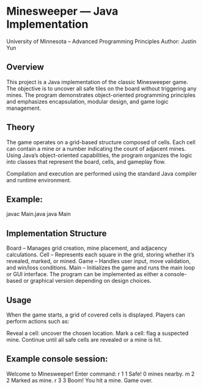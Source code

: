 # Minesweeper — Java Implementation

University of Minnesota – Advanced Programming Principles
Author: Justin Yun

## Overview

This project is a Java implementation of the classic Minesweeper game. The objective is to uncover all safe tiles on the board without triggering any mines. The program demonstrates object-oriented programming principles and emphasizes encapsulation, modular design, and game logic management.

## Theory

The game operates on a grid-based structure composed of cells. Each cell can contain a mine or a number indicating the count of adjacent mines.
Using Java’s object-oriented capabilities, the program organizes the logic into classes that represent the board, cells, and gameplay flow.

Compilation and execution are performed using the standard Java compiler and runtime environment.

## Example:

javac Main.java
java Main

## Implementation Structure

Board – Manages grid creation, mine placement, and adjacency calculations.
Cell – Represents each square in the grid, storing whether it’s revealed, marked, or mined.
Game – Handles user input, move validation, and win/loss conditions.
Main – Initializes the game and runs the main loop or GUI interface.
The program can be implemented as either a console-based or graphical version depending on design choices.

## Usage

When the game starts, a grid of covered cells is displayed.
Players can perform actions such as:

Reveal a cell: uncover the chosen location.
Mark a cell: flag a suspected mine.
Continue until all safe cells are revealed or a mine is hit.

## Example console session:

Welcome to Minesweeper!
Enter command:
r 1 1
Safe! 0 mines nearby.
m 2 2
Marked as mine.
r 3 3
Boom! You hit a mine. Game over.
